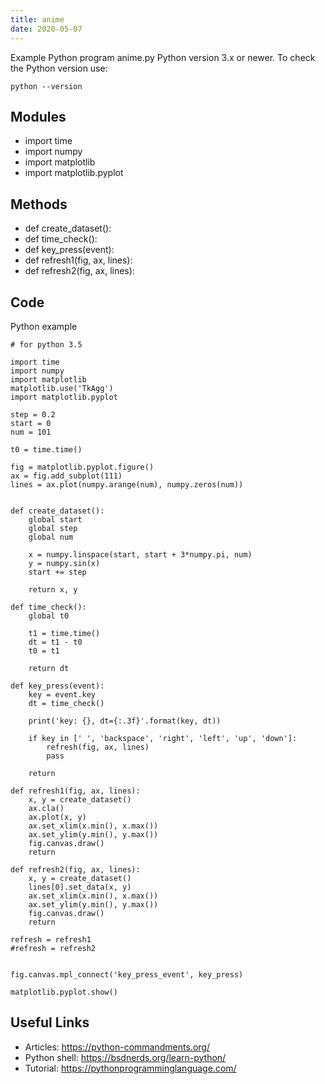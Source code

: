 ```yaml
---
title: anime
date: 2020-05-07
---
```

Example Python program anime.py
Python version 3.x or newer.
To check the Python version use:

    python --version

## Modules

* import time
* import numpy
* import matplotlib
* import matplotlib.pyplot

## Methods

* def create_dataset():
* def time_check():
* def key_press(event):
* def refresh1(fig, ax, lines):
* def refresh2(fig, ax, lines):

## Code

Python example

    # for python 3.5
    
    import time
    import numpy
    import matplotlib
    matplotlib.use('TkAgg')
    import matplotlib.pyplot
    
    step = 0.2
    start = 0
    num = 101
    
    t0 = time.time()
    
    fig = matplotlib.pyplot.figure()
    ax = fig.add_subplot(111)
    lines = ax.plot(numpy.arange(num), numpy.zeros(num))
    
    
    def create_dataset():
        global start
        global step
        global num
    
        x = numpy.linspace(start, start + 3*numpy.pi, num)
        y = numpy.sin(x)
        start += step
        
        return x, y
    
    def time_check():
        global t0
        
        t1 = time.time()
        dt = t1 - t0
        t0 = t1
        
        return dt
    
    def key_press(event):
        key = event.key
        dt = time_check()
        
        print('key: {}, dt={:.3f}'.format(key, dt))
        
        if key in [' ', 'backspace', 'right', 'left', 'up', 'down']:
            refresh(fig, ax, lines)
            pass
            
        return
    
    def refresh1(fig, ax, lines):
        x, y = create_dataset()
        ax.cla()
        ax.plot(x, y)
        ax.set_xlim(x.min(), x.max())
        ax.set_ylim(y.min(), y.max())
        fig.canvas.draw()
        return
    
    def refresh2(fig, ax, lines):
        x, y = create_dataset()
        lines[0].set_data(x, y)
        ax.set_xlim(x.min(), x.max())
        ax.set_ylim(y.min(), y.max())
        fig.canvas.draw()
        return
    
    refresh = refresh1
    #refresh = refresh2
    
    
    fig.canvas.mpl_connect('key_press_event', key_press)
    
    matplotlib.pyplot.show()
    
    

## Useful Links

- Articles: https://python-commandments.org/
- Python shell: https://bsdnerds.org/learn-python/
- Tutorial: https://pythonprogramminglanguage.com/
